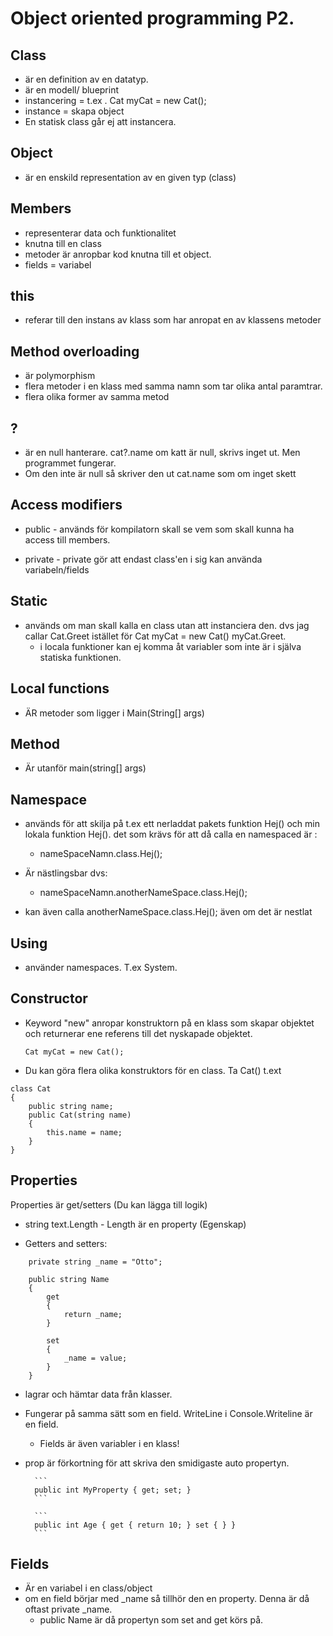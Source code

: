 # Object oriented programming P2.

## Class
* är en definition av en datatyp.
* är en modell/ blueprint
* instancering = t.ex . Cat myCat = new Cat();
* instance = skapa object
* En statisk class går ej att instancera.


## Object
* är en enskild representation av en given typ (class)


## Members
* representerar data och funktionalitet
* knutna till en class
* metoder är anropbar kod knutna till et object.
* fields = variabel


## this
* referar till den instans av klass som har anropat en av klassens metoder

## Method overloading
* är polymorphism
* flera metoder i en klass med samma namn som tar olika antal paramtrar.
* flera olika former av samma metod

## ?
* är en null hanterare. cat?.name om katt är null, skrivs inget ut. Men programmet fungerar.
* Om den inte är null så skriver den ut cat.name som om inget skett

## Access modifiers
* public - används för kompilatorn skall se vem som skall kunna ha access till members.

* private - private gör att endast class'en i sig kan använda variabeln/fields

## Static
* används om man skall kalla en class utan att instanciera den. dvs jag callar Cat.Greet istället för Cat myCat = new Cat() myCat.Greet.
    * i locala funktioner kan ej komma åt variabler som inte är i själva statiska funktionen.


## Local functions
* ÄR metoder som ligger i Main(String[] args)

## Method
* Är utanför main(string[] args)



## Namespace

* används för att skilja på t.ex ett nerladdat pakets funktion Hej() och min lokala funktion Hej(). det som krävs för att då calla en namespaced är : 
    * nameSpaceNamn.class.Hej();

* Är nästlingsbar dvs:
    * nameSpaceNamn.anotherNameSpace.class.Hej();


* kan även calla anotherNameSpace.class.Hej(); även om det är nestlat


## Using

* använder namespaces. T.ex System.


## Constructor

* Keyword "new" anropar konstruktorn på en klass som skapar objektet och returnerar ene referens till det nyskapade objektet.
    ```
    Cat myCat = new Cat();
    ```

* Du kan göra flera olika konstruktors för en class. Ta Cat() t.ext
```
class Cat 
{
    public string name;
    public Cat(string name)
    {
        this.name = name;
    }
}
```




## Properties
Properties är get/setters (Du kan lägga till logik)

* string text.Length - Length är en property (Egenskap)



* Getters and setters:
```
    private string _name = "Otto";

    public string Name
    {
        get
        {
            return _name;
        }

        set
        {
            _name = value;
        }
    }
```


* lagrar och hämtar data från klasser.

* Fungerar på samma sätt som en field. WriteLine i Console.Writeline är en field.
    * Fields är även variabler i en klass!

* prop är förkortning för att skriva den smidigaste auto propertyn.

    	```
        public int MyProperty { get; set; }
        ```

        ```
        public int Age { get { return 10; } set { } }
        ```
        


## Fields
* Är en variabel i en class/object
* om en field börjar med _name så tillhör den en property. Denna är då oftast private _name.
    * public Name är då propertyn som set and get körs på.

